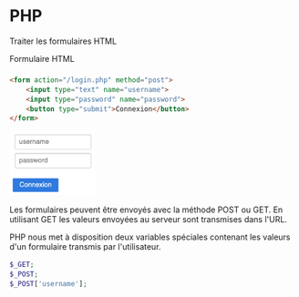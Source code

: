 # PHP
Traiter les formulaires HTML


Formulaire HTML

<div grid="~ cols-2 gap-2" m="-t-2" style="margin-top: 20px">
  <div>

```html
<form action="/login.php" method="post">
    <input type="text" name="username">
    <input type="password" name="password">
    <button type="submit">Connexion</button>
</form>
```

</div><div>

<img src="/images/form.png"  width="150">

</div></div>

Les formulaires peuvent être envoyés avec la méthode POST ou GET. En utilisant GET les valeurs envoyées au serveur sont transmises dans l'URL.

PHP nous met à disposition deux variables spéciales contenant les valeurs d'un formulaire transmis par l'utilisateur.
```php
$_GET;
$_POST;
$_POST['username'];
```